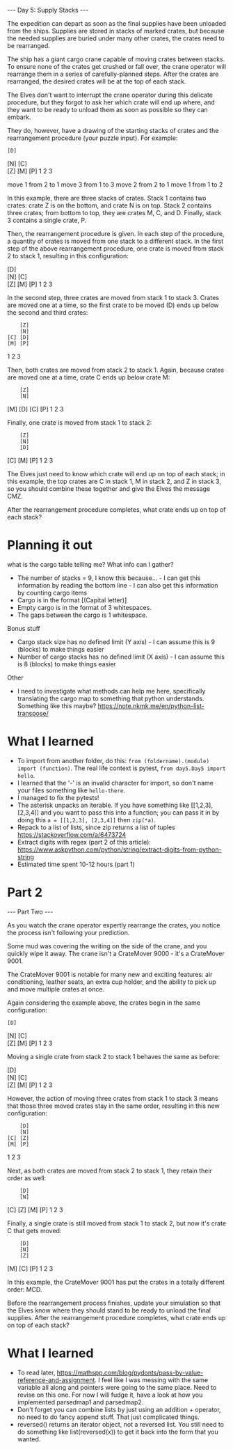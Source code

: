 --- Day 5: Supply Stacks ---

The expedition can depart as soon as the final supplies have been unloaded from the ships. Supplies are stored in stacks of marked crates, but because the needed supplies are buried under many other crates, the crates need to be rearranged.

The ship has a giant cargo crane capable of moving crates between stacks. To ensure none of the crates get crushed or fall over, the crane operator will rearrange them in a series of carefully-planned steps. After the crates are rearranged, the desired crates will be at the top of each stack.

The Elves don't want to interrupt the crane operator during this delicate procedure, but they forgot to ask her which crate will end up where, and they want to be ready to unload them as soon as possible so they can embark.

They do, however, have a drawing of the starting stacks of crates and the rearrangement procedure (your puzzle input). For example:

    [D]    
[N] [C]    
[Z] [M] [P]
 1   2   3 

move 1 from 2 to 1
move 3 from 1 to 3
move 2 from 2 to 1
move 1 from 1 to 2

In this example, there are three stacks of crates. Stack 1 contains two crates: crate Z is on the bottom, and crate N is on top. Stack 2 contains three crates; from bottom to top, they are crates M, C, and D. Finally, stack 3 contains a single crate, P.

Then, the rearrangement procedure is given. In each step of the procedure, a quantity of crates is moved from one stack to a different stack. In the first step of the above rearrangement procedure, one crate is moved from stack 2 to stack 1, resulting in this configuration:

[D]        
[N] [C]    
[Z] [M] [P]
 1   2   3 

In the second step, three crates are moved from stack 1 to stack 3. Crates are moved one at a time, so the first crate to be moved (D) ends up below the second and third crates:

        [Z]
        [N]
    [C] [D]
    [M] [P]
 1   2   3

Then, both crates are moved from stack 2 to stack 1. Again, because crates are moved one at a time, crate C ends up below crate M:

        [Z]
        [N]
[M]     [D]
[C]     [P]
 1   2   3

Finally, one crate is moved from stack 1 to stack 2:

        [Z]
        [N]
        [D]
[C] [M] [P]
 1   2   3

The Elves just need to know which crate will end up on top of each stack; in this example, the top crates are C in stack 1, M in stack 2, and Z in stack 3, so you should combine these together and give the Elves the message CMZ.

After the rearrangement procedure completes, what crate ends up on top of each stack?

# Planning it out

what is the cargo table telling me? What info can I gather?

- The number of stacks = 9, I know this because...
        - I can get this information by reading the bottom line
        - I can also get this information by counting cargo items
- Cargo is in the format [(Capital letter)]
- Empty cargo is in the format of 3 whitespaces.
- The gaps between the cargo is 1 whitespace.

Bonus stuff
- Cargo stack size has no defined limit (Y axis) - I can assume this is 9 (blocks) to make things easier
- Number of cargo stacks has no defined limit (X axis)  - I can assume this is 8 (blocks) to make things easier

Other
- I need to investigate what methods can help me here, specifically translating the cargo map to something that python understands. Something like this maybe? https://note.nkmk.me/en/python-list-transpose/

# What I learned

- To import from another folder, do this: `from (foldername).(module) import (function)`. The real life context is pytest, `from day5.Day5 import hello`.
- I learned that the '-' is an invalid character for import, so don't name your files something like `hello-there`.
- I managed to fix the pytests!
- The asterisk unpacks an iterable. If you have something like [[1,2,3], [2,3,4]] and you want to pass this into a function; you can pass it in by doing this `a = [[1,2,3], [2,3,4]]` then `zip(*a)`.
- Repack to a list of lists, since zip returns a list of tuples https://stackoverflow.com/a/6473724
- Extract digits with regex (part 2 of this article): https://www.askpython.com/python/string/extract-digits-from-python-string
- Estimated time spent 10-12 hours (part 1)

# Part 2

--- Part Two ---

As you watch the crane operator expertly rearrange the crates, you notice the process isn't following your prediction.

Some mud was covering the writing on the side of the crane, and you quickly wipe it away. The crane isn't a CrateMover 9000 - it's a CrateMover 9001.

The CrateMover 9001 is notable for many new and exciting features: air conditioning, leather seats, an extra cup holder, and the ability to pick up and move multiple crates at once.

Again considering the example above, the crates begin in the same configuration:

    [D]    
[N] [C]    
[Z] [M] [P]
 1   2   3 

Moving a single crate from stack 2 to stack 1 behaves the same as before:

[D]        
[N] [C]    
[Z] [M] [P]
 1   2   3 

However, the action of moving three crates from stack 1 to stack 3 means that those three moved crates stay in the same order, resulting in this new configuration:

        [D]
        [N]
    [C] [Z]
    [M] [P]
 1   2   3

Next, as both crates are moved from stack 2 to stack 1, they retain their order as well:

        [D]
        [N]
[C]     [Z]
[M]     [P]
 1   2   3

Finally, a single crate is still moved from stack 1 to stack 2, but now it's crate C that gets moved:

        [D]
        [N]
        [Z]
[M] [C] [P]
 1   2   3

In this example, the CrateMover 9001 has put the crates in a totally different order: MCD.

Before the rearrangement process finishes, update your simulation so that the Elves know where they should stand to be ready to unload the final supplies. After the rearrangement procedure completes, what crate ends up on top of each stack?

# What I learned

- To read later, https://mathspp.com/blog/pydonts/pass-by-value-reference-and-assignment. I feel like I was messing with the same variable all along and pointers were going to the same place. Need to revise on this one. For now I will fudge it, have a look at how you implemented parsedmap1 and parsedmap2.
- Don't forget you can combine lists by just using an addition + operator, no need to do fancy append stuff. That just complicated things.
- reversed() returns an iterator object, not a reversed list. You still need to do something like list(reversed(x)) to get it back into the form that you wanted.